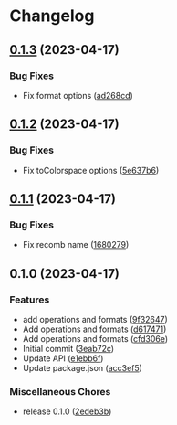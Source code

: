 # Changelog

## [0.1.3](https://github.com/garoudev/image-query/compare/v0.1.2...v0.1.3) (2023-04-17)


### Bug Fixes

* Fix format options ([ad268cd](https://github.com/garoudev/image-query/commit/ad268cd5f403c404694cf4f86c40dd9f64181571))

## [0.1.2](https://github.com/garoudev/image-query/compare/v0.1.1...v0.1.2) (2023-04-17)


### Bug Fixes

* Fix toColorspace options ([5e637b6](https://github.com/garoudev/image-query/commit/5e637b608c8d41fbbebf10f87c1a0194497f9a89))

## [0.1.1](https://github.com/garoudev/image-query/compare/v0.1.0...v0.1.1) (2023-04-17)


### Bug Fixes

* Fix recomb name ([1680279](https://github.com/garoudev/image-query/commit/1680279e2297e924873614517fce243c7aed7c8b))

## 0.1.0 (2023-04-17)


### Features

* add operations and formats ([9f32647](https://github.com/garoudev/image-query/commit/9f326474223e767f1e0a2f2129fa07ac8a156464))
* Add operations and formats ([d617471](https://github.com/garoudev/image-query/commit/d61747162a81672335714dfeb3411f4207c89e18))
* Add operations and formats ([cfd306e](https://github.com/garoudev/image-query/commit/cfd306ea76bf1fa7924532b1d65b718d9d3bf2b8))
* Initial commit ([3eab72c](https://github.com/garoudev/image-query/commit/3eab72c93bbbbe1a7981866212c3b6da73086587))
* Update API ([e1ebb6f](https://github.com/garoudev/image-query/commit/e1ebb6f4d27ace7bd75b57b17ac7f5fa9ab20e37))
* Update package.json ([acc3ef5](https://github.com/garoudev/image-query/commit/acc3ef5213febd0cc8a0230e9495248577d84362))


### Miscellaneous Chores

* release 0.1.0 ([2edeb3b](https://github.com/garoudev/image-query/commit/2edeb3b4bd910709a9d33793dc0d0d0cfd862ca1))
